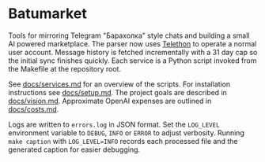 # Batumarket

Tools for mirroring Telegram "Барахолка" style chats and building a small AI powered marketplace.  The parser now uses [Telethon](https://github.com/LonamiWebs/Telethon) to operate a normal user account.  Message history is fetched incrementally with a 31 day cap so the initial sync finishes quickly.  Each service is a Python script invoked from the Makefile at the repository root.

See [docs/services.md](docs/services.md) for an overview of the scripts.
For installation instructions see [docs/setup.md](docs/setup.md).
The project goals are described in [docs/vision.md](docs/vision.md).
Approximate OpenAI expenses are outlined in [docs/costs.md](docs/costs.md).

Logs are written to `errors.log` in JSON format. Set the `LOG_LEVEL`
environment variable to `DEBUG`, `INFO` or `ERROR` to adjust verbosity.
Running `make caption` with `LOG_LEVEL=INFO` records each processed file and the
generated caption for easier debugging.
